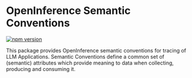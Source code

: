# OpenInference Semantic Conventions

[![npm version](https://badge.fury.io/js/@arizeai%2Fopeninference-semantic-conventions.svg)](https://badge.fury.io/js/@arizeai%2Fopeninference-semantic-conventions)

This package provides OpenInference semantic conventions for tracing of LLM Applications. Semantic Conventions define a common set of (semantic) attributes which provide meaning to data when collecting, producing and consuming it.
